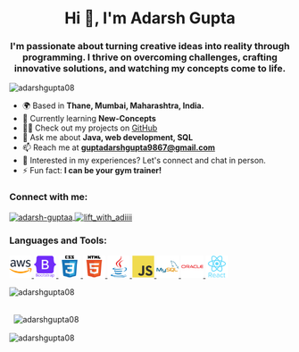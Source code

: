 
<h1 align="center">Hi 👋, I'm Adarsh Gupta</h1>
<h3 align="center">I'm passionate about turning creative ideas into reality through programming. I thrive on overcoming challenges, crafting innovative solutions, and watching my concepts come to life.</h3>

<p align="left"> 
    <img src="https://komarev.com/ghpvc/?username=adarshgupta08&label=Profile%20views&color=0e75b6&style=flat" alt="adarshgupta08" /> 
</p>

- 🌍 Based in **Thane, Mumbai, Maharashtra, India.**
- 🌱 Currently learning **New-Concepts**
- 👨‍💻 Check out my projects on [GitHub](https://github.com/AdarshGupta08)
- 💬 Ask me about **Java, web development, SQL**
- 📫 Reach me at **guptadarshgupta9867@gmail.com**
- 📄 Interested in my experiences? Let's connect and chat in person.
- ⚡ Fun fact: **I can be your gym trainer!**

<h3 align="left">Connect with me:</h3>
<p align="left">
    <a href="https://linkedin.com/in/adarsh-guptaa" target="_blank" rel="noopener noreferrer">
        <img align="center" src="https://raw.githubusercontent.com/rahuldkjain/github-profile-readme-generator/master/src/images/icons/Social/linked-in-alt.svg" alt="adarsh-guptaa" height="30" width="40" />
    </a>
    <a href="https://instagram.com/lift_with_adiiii" target="_blank" rel="noopener noreferrer">
        <img align="center" src="https://raw.githubusercontent.com/rahuldkjain/github-profile-readme-generator/master/src/images/icons/Social/instagram.svg" alt="lift_with_adiiii" height="30" width="40" />
    </a>
</p>

<h3 align="left">Languages and Tools:</h3>
<p align="left">
    <a href="https://aws.amazon.com" target="_blank" rel="noopener noreferrer">
        <img src="https://raw.githubusercontent.com/devicons/devicon/master/icons/amazonwebservices/amazonwebservices-original-wordmark.svg" alt="aws" width="40" height="40" />
    </a>
    <a href="https://getbootstrap.com" target="_blank" rel="noopener noreferrer">
        <img src="https://raw.githubusercontent.com/devicons/devicon/master/icons/bootstrap/bootstrap-plain-wordmark.svg" alt="bootstrap" width="40" height="40" />
    </a>
    <a href="https://www.w3schools.com/css/" target="_blank" rel="noopener noreferrer">
        <img src="https://raw.githubusercontent.com/devicons/devicon/master/icons/css3/css3-original-wordmark.svg" alt="css3" width="40" height="40" />
    </a>
    <a href="https://www.w3.org/html/" target="_blank" rel="noopener noreferrer">
        <img src="https://raw.githubusercontent.com/devicons/devicon/master/icons/html5/html5-original-wordmark.svg" alt="html5" width="40" height="40" />
    </a>
    <a href="https://www.java.com" target="_blank" rel="noopener noreferrer">
        <img src="https://raw.githubusercontent.com/devicons/devicon/master/icons/java/java-original.svg" alt="java" width="40" height="40" />
    </a>
    <a href="https://developer.mozilla.org/en-US/docs/Web/JavaScript" target="_blank" rel="noopener noreferrer">
        <img src="https://raw.githubusercontent.com/devicons/devicon/master/icons/javascript/javascript-original.svg" alt="javascript" width="40" height="40" />
    </a>
    <a href="https://www.mysql.com/" target="_blank" rel="noopener noreferrer">
        <img src="https://raw.githubusercontent.com/devicons/devicon/master/icons/mysql/mysql-original-wordmark.svg" alt="mysql" width="40" height="40" />
    </a>
    <a href="https://www.oracle.com/" target="_blank" rel="noopener noreferrer">
        <img src="https://raw.githubusercontent.com/devicons/devicon/master/icons/oracle/oracle-original.svg" alt="oracle" width="40" height="40" />
    </a>
    <a href="https://reactjs.org/" target="_blank" rel="noopener noreferrer">
        <img src="https://raw.githubusercontent.com/devicons/devicon/master/icons/react/react-original-wordmark.svg" alt="react" width="40" height="40" />
    </a>
</p>

<p>
    <img align="left" src="https://github-readme-stats.vercel.app/api/top-langs?username=adarshgupta08&show_icons=true&locale=en&layout=compact" alt="adarshgupta08" />
</p> <br> <br>

<p>&nbsp;
    <img align="center" src="https://github-readme-stats.vercel.app/api?username=adarshgupta08&show_icons=true&locale=en" alt="adarshgupta08" />
</p>

<p>
    <img align="center" src="https://github-readme-streak-stats.herokuapp.com/?user=adarshgupta08&" alt="adarshgupta08" />
</p>
